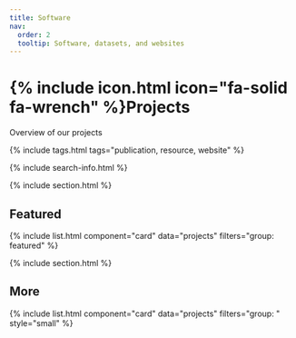 ```yaml
---
title: Software
nav:
  order: 2
  tooltip: Software, datasets, and websites
---
```


# {% include icon.html icon="fa-solid fa-wrench" %}Projects

Overview of our projects

{% include tags.html tags="publication, resource, website" %}

{% include search-info.html %}

{% include section.html %}

## Featured

{% include list.html component="card" data="projects" filters="group: featured" %}

{% include section.html %}

## More

{% include list.html component="card" data="projects" filters="group: " style="small" %}
